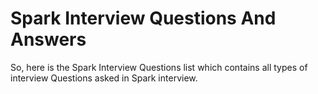 # Spark Interview Questions And Answers
So, here is the Spark Interview Questions list which contains all types of interview Questions asked in Spark interview.